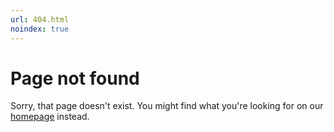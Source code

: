 ```yaml
---
url: 404.html
noindex: true
---
```


# Page not found

Sorry, that page doesn't exist.  You might find what you're looking
for on our [homepage](_index.md) instead.
